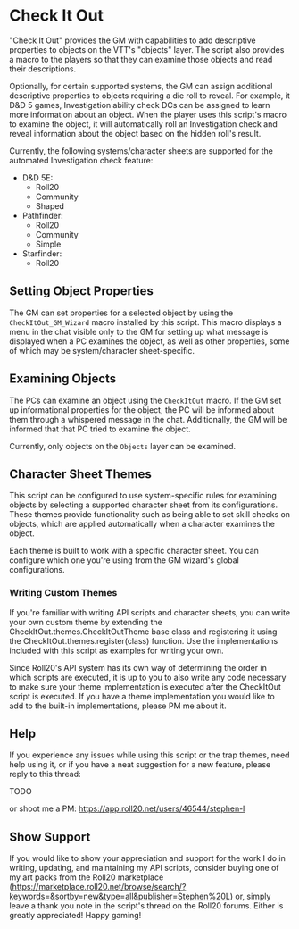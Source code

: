 # Check It Out

"Check It Out" provides the GM with capabilities to add descriptive properties to
objects on the VTT's "objects" layer. The script also provides a macro to the
players so that they can examine those objects and read their descriptions.

Optionally, for certain supported systems, the GM can assign additional
descriptive properties to objects requiring a die roll to reveal. For example,
it D&D 5 games, Investigation ability check DCs can be assigned to learn more
information about an object. When the player uses this script's macro to examine
the object, it will automatically roll an Investigation check and reveal
information about the object based on the hidden roll's result.

Currently, the following systems/character sheets are supported for the
automated Investigation check feature:

* D&D 5E:
    * Roll20
    * Community
    * Shaped
* Pathfinder:
    * Roll20
    * Community
    * Simple
* Starfinder:
    * Roll20

## Setting Object Properties

The GM can set properties for a selected object by using the ```CheckItOut_GM_Wizard``` macro installed by this script. This macro displays a menu in the chat visible only to the GM for setting up what message is displayed when a PC examines the object, as well as other properties, some of which may be system/character sheet-specific.

## Examining Objects

The PCs can examine an object using the ```CheckItOut``` macro. If the GM set up informational properties for the object, the PC will be informed about them through a whispered message in the chat. Additionally, the GM will be informed that that PC tried to examine the object.

Currently, only objects on the ```Objects``` layer can be examined.

## Character Sheet Themes

This script can be configured to use system-specific rules for examining objects
by selecting a supported character sheet from its configurations. These themes provide functionality such as being able to set skill checks on objects, which are applied automatically when a character examines the object.

Each theme is built to work with a specific character sheet. You can configure which
one you're using from the GM wizard's global configurations.

### Writing Custom Themes

If you're familiar with writing API scripts and character sheets, you can write your own custom theme by extending the CheckItOut.themes.CheckItOutTheme base class and registering it using the CheckItOut.themes.register(class) function. Use the implementations included with this script as examples for writing your own.

Since Roll20's API system has its own way of determining the order in which scripts are executed, it is up to you to also write any code necessary to make sure your theme implementation is executed after the CheckItOut script is executed. If you have a theme implementation you would like to add to the built-in implementations, please PM me about it.

## Help

If you experience any issues while using this script or the trap themes,
need help using it, or if you have a neat suggestion for a new feature, please reply to this thread:

TODO

or shoot me a PM:
https://app.roll20.net/users/46544/stephen-l

## Show Support

If you would like to show your appreciation and support for the work I do in writing,
updating, and maintaining my API scripts, consider buying one of my art packs from the Roll20 marketplace (https://marketplace.roll20.net/browse/search/?keywords=&sortby=new&type=all&publisher=Stephen%20L)
or, simply leave a thank you note in the script's thread on the Roll20 forums.
Either is greatly appreciated! Happy gaming!
